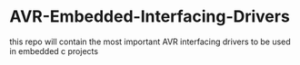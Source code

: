 # AVR-Embedded-Interfacing-Drivers
this repo will contain the most important AVR interfacing drivers to be used in embedded c projects
